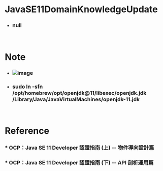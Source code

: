 JavaSE11DomainKnowledgeUpdate
=====
* ### null
<br />

Note
=====
* ### ![image](https://gitlab.com/ChiangWei/main/-/raw/master/JavaSE11DomainKnowledgeUpdate/%E5%9F%B7%E8%A1%8C%E7%B7%92%E7%94%9F%E5%91%BD%E9%80%B1%E6%9C%9F%E6%B5%81%E7%A8%8B%E5%9C%96.jpg)
* ### sudo ln -sfn /opt/homebrew/opt/openjdk@11/libexec/openjdk.jdk /Library/Java/JavaVirtualMachines/openjdk-11.jdk
<br />

Reference
=====
### * OCP：Java SE 11 Developer 認證指南 (上) -- 物件導向設計篇
### * OCP：Java SE 11 Developer 認證指南 (下) -- API 剖析運用篇
